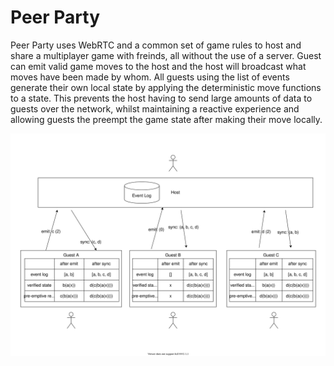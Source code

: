 # Peer Party

Peer Party uses WebRTC and a common set of game rules to host and share a multiplayer game with freinds, all without the use of a server. Guest can emit valid game moves to the host and the host will broadcast what moves have been made by whom. All guests using the list of events generate their own local state by applying the deterministic move functions to a state. This prevents the host having to send large amounts of data to guests over the network, whilst maintaining a reactive experience and allowing guests the preempt the game state after making their move locally.

![Peer party networking diagram](./Peer_Party_diagram.svg)
